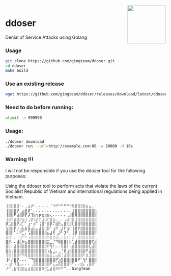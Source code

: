<img src="https://i.imgur.com/WO9KjCX.png" align="right" width="120px">

# ddoser
Denial of Service Attacks using Golang

### Usage
```bash
git clone https://github.com/gingteam/ddoser.git
cd ddoser
make build
```

### Use an existing release
```bash
wget https://github.com/gingteam/ddoser/releases/download/latest/ddoser
```

### Need to do before running:
```bash
ulimit -n 999999
```

### Usage:
```bash
./ddoser download
./ddoser run --url=http://example.com:80 -w 10000 -d 10s
```

### Warning !!!
I will not be responsible if you use the ddoser tool for the following purposes:

Using the ddoser tool to perform acts that violate the laws of the current Socialist Republic of Vietnam and international regulations being applied in Vietnam.

```
⢸⣿⣿⣿⣿⠃⠄⢀⣴⡾⠃⠄⠄⠄⠄⠄⠈⠺⠟⠛⠛⠛⠛⠻⢿⣿⣿⣿⣿⣶⣤⡀⠄
⢸⣿⣿⣿⡟⢀⣴⣿⡿⠁⠄⠄⠄⠄⠄⠄⠄⠄⠄⠄⠄⠄⠄⠄⣸⣿⣿⣿⣿⣿⣿⣿⣷
⢸⣿⣿⠟⣴⣿⡿⡟⡼⢹⣷⢲⡶⣖⣾⣶⢄⠄⠄⠄⠄⠄⢀⣼⣿⢿⣿⣿⣿⣿⣿⣿⣿
⢸⣿⢫⣾⣿⡟⣾⡸⢠⡿⢳⡿⠍⣼⣿⢏⣿⣷⢄⡀⠄⢠⣾⢻⣿⣸⣿⣿⣿⣿⣿⣿⣿
⡿⣡⣿⣿⡟⡼⡁⠁⣰⠂⡾⠉⢨⣿⠃⣿⡿⠍⣾⣟⢤⣿⢇⣿⢇⣿⣿⢿⣿⣿⣿⣿⣿
⣱⣿⣿⡟⡐⣰⣧⡷⣿⣴⣧⣤⣼⣯⢸⡿⠁⣰⠟⢀⣼⠏⣲⠏⢸⣿⡟⣿⣿⣿⣿⣿⣿
⣿⣿⡟⠁⠄⠟⣁⠄⢡⣿⣿⣿⣿⣿⣿⣦⣼⢟⢀⡼⠃⡹⠃⡀⢸⡿⢸⣿⣿⣿⣿⣿⡟
⣿⣿⠃⠄⢀⣾⠋⠓⢰⣿⣿⣿⣿⣿⣿⠿⣿⣿⣾⣅⢔⣕⡇⡇⡼⢁⣿⣿⣿⣿⣿⣿⢣
⣿⡟⠄⠄⣾⣇⠷⣢⣿⣿⣿⣿⣿⣿⣿⣭⣀⡈⠙⢿⣿⣿⡇⡧⢁⣾⣿⣿⣿⣿⣿⢏⣾
⣿⡇⠄⣼⣿⣿⣿⣿⣿⣿⣿⣿⣿⣿⣿⠟⢻⠇⠄⠄⢿⣿⡇⢡⣾⣿⣿⣿⣿⣿⣏⣼⣿
⣿⣷⢰⣿⣿⣾⣿⣿⣿⣿⣿⣿⣿⣿⣿⢰⣧⣀⡄⢀⠘⡿⣰⣿⣿⣿⣿⣿⣿⠟⣼⣿⣿
⢹⣿⢸⣿⣿⠟⠻⢿⣿⣿⣿⣿⣿⣿⣿⣶⣭⣉⣤⣿⢈⣼⣿⣿⣿⣿⣿⣿⠏⣾⣹⣿⣿
⢸⠇⡜⣿⡟⠄⠄⠄⠈⠙⣿⣿⣿⣿⣿⣿⣿⣿⠟⣱⣻⣿⣿⣿⣿⣿⠟⠁⢳⠃⣿⣿⣿
⠄⣰⡗⠹⣿⣄⠄⠄⠄⢀⣿⣿⣿⣿⣿⣿⠟⣅⣥⣿⣿⣿⣿⠿⠋⠄⠄⣾⡌⢠⣿⡿⠃
⠜⠋⢠⣷⢻⣿⣿⣶⣾⣿⣿⣿⣿⠿⣛⣥⣾⣿⠿⠟⠛⠉⠄⠄GingTeam
```
